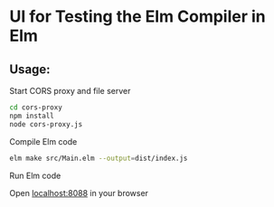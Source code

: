 # UI for Testing the Elm Compiler in Elm

## Usage:

Start CORS proxy and file server

```sh
cd cors-proxy
npm install
node cors-proxy.js
```

Compile Elm code

```sh
elm make src/Main.elm --output=dist/index.js
```

Run Elm code

Open [localhost:8088](http://localhost:8088) in your browser
